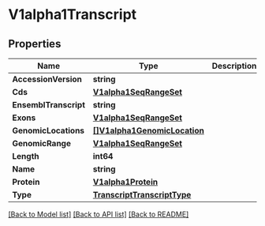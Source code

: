 # V1alpha1Transcript

## Properties

Name | Type | Description | Notes
------------ | ------------- | ------------- | -------------
**AccessionVersion** | **string** |  | [optional] 
**Cds** | [**V1alpha1SeqRangeSet**](v1alpha1SeqRangeSet.md) |  | [optional] 
**EnsemblTranscript** | **string** |  | [optional] 
**Exons** | [**V1alpha1SeqRangeSet**](v1alpha1SeqRangeSet.md) |  | [optional] 
**GenomicLocations** | [**[]V1alpha1GenomicLocation**](v1alpha1GenomicLocation.md) |  | [optional] 
**GenomicRange** | [**V1alpha1SeqRangeSet**](v1alpha1SeqRangeSet.md) |  | [optional] 
**Length** | **int64** |  | [optional] 
**Name** | **string** |  | [optional] 
**Protein** | [**V1alpha1Protein**](v1alpha1Protein.md) |  | [optional] 
**Type** | [**TranscriptTranscriptType**](TranscriptTranscriptType.md) |  | [optional] 

[[Back to Model list]](../README.md#documentation-for-models) [[Back to API list]](../README.md#documentation-for-api-endpoints) [[Back to README]](../README.md)


